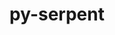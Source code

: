 ---
title: "py-serpent"
layout: cache
categories: [package, v0.18.1]
meta: {"versions": ["1.40"], "compilers": ["gcc@=7.5.0"], "oss": ["ubuntu18.04"], "platforms": ["linux"], "targets": ["x86_64"], "stacks": ["e4s", "root"], "num_specs": 1, "num_specs_by_stack": {"root": 1, "e4s": 1}}
spec_details: [{"hash": "ubst5a6vl3tnfu5r4nealvf4tvfchl7f", "compiler": "gcc@=7.5.0", "versions": ["1.40"], "os": "ubuntu18.04", "platform": "linux", "target": "x86_64", "variants": [], "stacks": ["root", "e4s"], "size": "-", "tarball": "https://binaries.spack.io/releases/v0.18.1/build_cache/linux-ubuntu18.04-x86_64/gcc-7.5.0/py-serpent-1.40/linux-ubuntu18.04-x86_64-gcc-7.5.0-py-serpent-1.40-ubst5a6vl3tnfu5r4nealvf4tvfchl7f.spack"}]
---